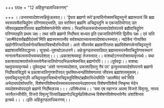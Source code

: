 +++
title = "12 अहिकुण्डलाधिकरणम्"

+++
।।उभयव्यपदेशात्त्वहिकुंडलवत्।। 'द्वेवाव ब्रह्मणो रूपे'इत्यादिनोक्तमचिद्वस्तुनो ब्रह्मरूपत्वं किं ब्रह्म स्वरूपस्यैवाचिद्रूपेण परिणामाद्भवति, उत परस्मिन् ब्रह्मणि अचिद्वस्तुनि च एकजातियोगात् उत जीववद्ब्रह्मशरीरतया ब्रह्मविशेषणत्वेनेति संशयः। भिन्नाभिन्नत्वरूपोभयव्यपदेशोपपत्तये ब्रह्मैवाचिद्रूपेण परिणमतइति प्रथमः पक्षः। तथा सति ब्रह्मणो निर्दोषता बाध्यत इति एकजातियोगेनेति द्वितीयः पक्षः। एवं सति 'आत्मैवेदंसर्वंब्रह्मैवेदंसर्व'मिति ब्रह्मस्वरूपस्यैव सर्वशब्दवाच्यत्वव्यपदेशबाधस्स्यात्। नह्येकैव गोव्यक्तिः खंहोगौरित्यादिसर्वगोव्यक्तिवाचिशब्दैरभिधीयते। अतो जीवस्येव ब्रह्मशरीरतया ब्रह्मविशेषणत्वेनाचिद्वस्तुनो ब्रह्मांशत्वमितिराद्धान्तः। सूत्रार्थः-तुशब्दोऽवधारणे। अहेःकुण्डलभावादिवत् ब्रह्मस्वरूपस्यैवाचिद्रूपेणावस्थानं नानात्वनैकत्वरूपोभयव्यपदेशात्।।।।प्रकाशाश्रयवद्वा तेजस्त्वात्।। वाशब्दोऽनन्तरोक्तव्यावृत्त्यर्थः। यथा प्रकाशतदाश्रययोस्तेजस्त्वेनैकजातियोगादभिन्नत्वमेवमचित् ब्रह्मणोरपि।।।।पूर्ववद्वा।। वाशब्दः पक्षद्वयव्यावृत्त्यर्थः। पूर्ववद्यथा 'अंशो नानाव्यपदेशात्, प्रकाशादिवत्तु नैवं पर' इत्युभयव्यपदेशोपपत्तये ब्रह्मणो निर्दोषत्वसिद्धये च प्रकाशजातिगुणशरीरवत् पृथक्सिध्यनर्हविशेषणतया जीवस्य ब्रह्मांशत्वमुक्तम्। एवमचिद्वस्तुनोऽपि अचिद्वस्तुवाचिशब्देनाचिद्वस्तुविशिष्टंब्रह्मैवाभिधेयमिति 'आतमैवेदं सर्व'मिति अभेदव्यपदेशोपपत्तिः, विशेषणविशेष्ययोस्स्वरूपस्वभावभेदज्ञापनाय विशेषणविशेष्ये निष्कृष्य भेदेन व्यपदेशश्चोपपद्यते ब्रह्मणो निर्दोषत्व़ञ्च।।।।प्रतिषेधाच्च।। 'सवा एष महानज आत्मा विजरो विमृत्युः, नास्य जरयैतज्जीर्यति, विजरो विमृत्यु'रित्यादिब्रह्मणोऽचिद्धर्मप्रतिषेधाच्च विशेषणविशेष्यभावेनैव अंशांशिभाव इत्यर्थः।। ।।इति अहिकुण़्डलाधिकरणम्।।